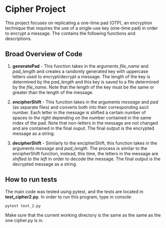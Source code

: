 # Cipher Project

This project focuses on replicating a one-time pad (OTP), an encryption technique that requires the use of a single-use key (one-time pad) in order to  encrypt a message. The contains the following functions and descriptions.

## Broad Overview of Code

1. **generatePad** - This function takes in the arguments *file_name* and *pad_length* and creates a randomly generated key with uppercase letters used to encrypt/decrypt a message. The length of the key is determined by the *pad_length* and this key is saved to a file determined by the *file_name*. Note that the length of the key must be the same or greater than the length of the message. 

2.  **encipherShift** - This function takes in the arguments *message* and *pad* (as separate files) and converts both into their corresponding ascii number. Each letter in the message is shifted a certain number of spaces *to the right* depending on the number contained in the same index of the pad. Note that non-letters in the message are not changed and are contained in the final ouput. The final output is the encrypted message as a string.

3. **decipherShift** - Similarly to the encipherShift, this function takes in the arguments *message* and *pad_length*. The process is similar to the encipherShift function, instead, this time, the letters in the message are *shifted to the left* in order to decode the message. The final output is the decrypted message as a string.

## How to run tests
The main code was tested using pytest, and the tests are located in **test_cipher2.py**. In order to run this program, type in console: 

```pytest test_2.py```

Make sure that the current working directory is the same as the same as the one cipher.py is in.
